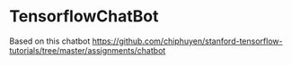 # TensorflowChatBot
Based on this chatbot https://github.com/chiphuyen/stanford-tensorflow-tutorials/tree/master/assignments/chatbot
